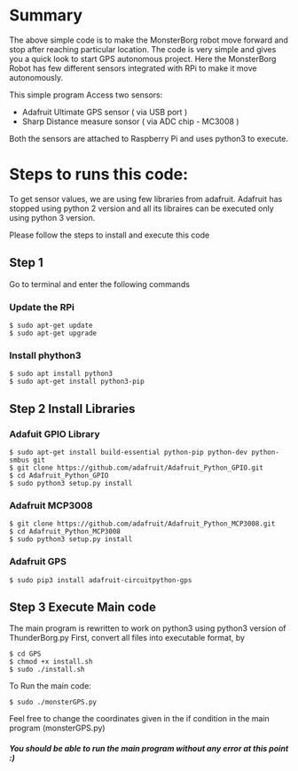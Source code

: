 # Summary
The above simple code is to make the MonsterBorg robot move forward and stop after reaching particular location. 
The code is very simple and gives you a quick look to start GPS autonomous project.
Here the MonsterBorg Robot has few different sensors integrated with RPi to make it move autonomously. 

This simple program Access two sensors:
- Adafruit Ultimate GPS sensor ( via USB port )
- Sharp Distance measure sonsor ( via ADC chip - MC3008 )

Both the sensors are attached to Raspberry Pi and uses python3 to execute. 

# Steps to runs this code:

To get sensor values, we are using few libraries from adafruit.
Adafruit has stopped using python 2 version and all its libraires can be executed only using python 3 version. 

Please follow the steps to install and execute this code

## Step 1
Go to terminal and enter the following commands

### Update the RPi
```shell
$ sudo apt-get update
$ sudo apt-get upgrade
```

### Install phython3 
```shell
$ sudo apt install python3
$ sudo apt-get install python3-pip
```

## Step 2 Install Libraries
### Adafuit GPIO Library
```shell
$ sudo apt-get install build-essential python-pip python-dev python-smbus git
$ git clone https://github.com/adafruit/Adafruit_Python_GPIO.git
$ cd Adafruit_Python_GPIO
$ sudo python3 setup.py install
```
### Adafruit MCP3008
```shell
$ git clone https://github.com/adafruit/Adafruit_Python_MCP3008.git
$ cd Adafruit_Python_MCP3008
$ sudo python3 setup.py install
```

### Adafruit GPS
```shell
$ sudo pip3 install adafruit-circuitpython-gps
```

## Step 3 Execute Main code
The main program is rewritten to work on python3 using python3 version of ThunderBorg.py
First, convert all files into executable format, by
```shell
$ cd GPS
$ chmod +x install.sh
$ sudo ./install.sh
```

To Run the main code:
```shell
$ sudo ./monsterGPS.py
```

Feel free to change the coordinates given in the if condition in the main program (monsterGPS.py)
##### You should be able to run the main program without any error at this point :)


